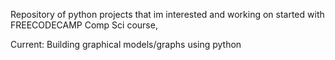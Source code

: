 Repository of python projects that im interested and working on
started with FREECODECAMP Comp Sci course,


Current: Building graphical models/graphs using python
